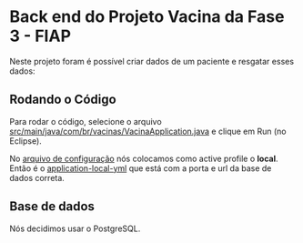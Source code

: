# Back end do Projeto Vacina da Fase 3 - FIAP

Neste projeto foram é possível criar dados de um paciente e resgatar esses dados:

## Rodando o Código

Para rodar o código, selecione o arquivo [src/main/java/com/br/vacinas/VacinaApplication.java](https://github.com/Vacinas-Backend/vacinas-back/blob/main/src/main/java/com/br/fiap/vacinas/VacinasApplication.java) e clique em Run (no Eclipse).

No [arquivo de configuração](https://github.com/Vacinas-Backend/vacinas-back/blob/main/src/main/resources/application.yml) nós colocamos como active profile o **local**. Então é o [application-local-yml](https://github.com/Vacinas-Backend/vacinas-back/blob/main/src/main/resources/application-local.yml) que está com a porta e url da base de dados correta.

## Base de dados

Nós decidimos usar o PostgreSQL.
